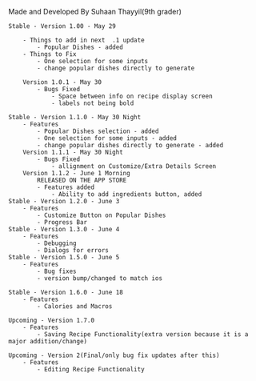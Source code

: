Made and Developed By Suhaan Thayyil(9th grader)

    Stable - Version 1.00 - May 29                                            

        - Things to add in next  .1 update
            - Popular Dishes - added
        - Things to Fix
            - One selection for some inputs
            - change popular dishes directly to generate 

        Version 1.0.1 - May 30
            - Bugs Fixed 
                - Space between info on recipe display screen 
                - labels not being bold

    Stable - Version 1.1.0 - May 30 Night
        - Features 
            - Popular Dishes selection - added
            - One selection for some inputs - added
            - change popular dishes directly to generate - added
        Version 1.1.1 - May 30 Night
            - Bugs Fixed 
                - allignment on Customize/Extra Details Screen
        Version 1.1.2 - June 1 Morning
            RELEASED ON THE APP STORE 
            - Features added
                - Ability to add ingredients button, added
    Stable - Version 1.2.0 - June 3
        - Features 
            - Customize Button on Popular Dishes
            - Progress Bar
    Stable - Version 1.3.0 - June 4
        - Features 
            - Debugging
            - Dialogs for errors 
    Stable - Version 1.5.0 - June 5
        - Features 
            - Bug fixes
            - version bump/changed to match ios
    
    Stable - Version 1.6.0 - June 18
        - Features 
            - Calories and Macros 
            
    Upcoming - Version 1.7.0 
        - Features 
            - Saving Recipe Functionality(extra version because it is a major addition/change) 
    
    Upcoming - Version 2(Final/only bug fix updates after this) 
        - Features 
            - Editing Recipe Functionality 
        








        
